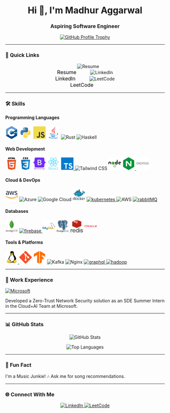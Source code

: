 <h1 align="center">Hi 👋, I'm Madhur Aggarwal</h1>
<h3 align="center">Aspiring Software Engineer</h3>

<p align="center">
  <a href="https://github.com/ryo-ma/github-profile-trophy">
    <img src="https://github-profile-trophy.vercel.app/?username=madhuraggarwal&theme=gruvbox" alt="GitHub Profile Trophy" />
  </a>
</p>

---

### 🔗 Quick Links

<p align="center">
  <a href="https://drive.google.com/file/d/1udNZJ0E4N9XEByGb_y1yi71oR3uJG1qY/view?usp=sharing" target="_blank" style="text-decoration: none; margin: 0 20px;">
    <img src="https://cdn-icons-png.flaticon.com/512/1870/1870080.png" alt="Resume" height="50" width="50" />
    <br><span style="font-size: 16px; color: black;">Resume</span>
  </a>
  <a href="https://www.linkedin.com/in/madhuraggarwalofficial/" target="_blank" style="text-decoration: none; margin: 0 20px;">
    <img src="https://raw.githubusercontent.com/rahuldkjain/github-profile-readme-generator/master/src/images/icons/Social/linked-in-alt.svg" alt="LinkedIn" height="50" width="50" />
    <br><span style="font-size: 16px; color: black;">LinkedIn</span>
  </a>
  <a href="https://www.leetcode.com/madhuraggarwalofficial" target="_blank" style="text-decoration: none; margin: 0 20px;">
    <img src="https://raw.githubusercontent.com/rahuldkjain/github-profile-readme-generator/master/src/images/icons/Social/leet-code.svg" alt="LeetCode" height="50" width="50" />
    <br><span style="font-size: 16px; color: black;">LeetCode</span>
  </a>
</p>

---

### 🛠 Skills

#### Programming Languages
<p>
  <img src="https://raw.githubusercontent.com/devicons/devicon/master/icons/cplusplus/cplusplus-original.svg" alt="C++" width="40" height="40" />
  <img src="https://raw.githubusercontent.com/devicons/devicon/master/icons/python/python-original.svg" alt="Python" width="40" height="40" />
  <img src="https://raw.githubusercontent.com/devicons/devicon/master/icons/javascript/javascript-original.svg" alt="JavaScript" width="40" height="40" />
  <img src="https://raw.githubusercontent.com/devicons/devicon/master/icons/java/java-original.svg" alt="java" width="40" height="40"/>
  <img src="https://upload.wikimedia.org/wikipedia/commons/thumb/d/d5/Rust_programming_language_black_logo.svg/159px-Rust_programming_language_black_logo.svg.png" alt="Rust" width="40" height="40" />
  <img src="https://upload.wikimedia.org/wikipedia/commons/1/1c/Haskell-Logo.svg" alt="Haskell" width="40" height="40" />
</p>

#### Web Development
<p>
  <img src="https://raw.githubusercontent.com/devicons/devicon/master/icons/html5/html5-original-wordmark.svg" alt="HTML5" width="40" height="40" />
  <img src="https://raw.githubusercontent.com/devicons/devicon/master/icons/css3/css3-original-wordmark.svg" alt="CSS3" width="40" height="40" />
  <img src="https://raw.githubusercontent.com/devicons/devicon/master/icons/bootstrap/bootstrap-plain-wordmark.svg" alt="Bootstrap" width="40" height="40" />
  <img src="https://raw.githubusercontent.com/devicons/devicon/master/icons/react/react-original-wordmark.svg" alt="React" width="40" height="40" />
  <a href="https://www.typescriptlang.org/" target="_blank" rel="noreferrer"> <img src="https://raw.githubusercontent.com/devicons/devicon/master/icons/typescript/typescript-original.svg" alt="typescript" width="40" height="40"/> </a>
  <img src="https://www.vectorlogo.zone/logos/tailwindcss/tailwindcss-icon.svg" alt="Tailwind CSS" width="40" height="40" />
  <img src="https://raw.githubusercontent.com/devicons/devicon/master/icons/nodejs/nodejs-original-wordmark.svg" alt="Node.js" width="40" height="40" />
  <a href="https://www.nginx.com" target="_blank" rel="noreferrer"> <img src="https://raw.githubusercontent.com/devicons/devicon/master/icons/nginx/nginx-original.svg" alt="nginx" width="40" height="40"/> </a>
  <img src="https://raw.githubusercontent.com/devicons/devicon/master/icons/express/express-original-wordmark.svg" alt="Express.js" width="40" height="40" />
</p>

#### Cloud & DevOps
<p>
  <img src="https://raw.githubusercontent.com/devicons/devicon/master/icons/amazonwebservices/amazonwebservices-original-wordmark.svg" alt="aws" width="40" height="40"/>
  <img src="https://www.vectorlogo.zone/logos/microsoft_azure/microsoft_azure-icon.svg" alt="Azure" width="40" height="40" />
  <img src="https://www.vectorlogo.zone/logos/google_cloud/google_cloud-icon.svg" alt="Google Cloud" width="40" height="40" />
  <img src="https://raw.githubusercontent.com/devicons/devicon/master/icons/docker/docker-original-wordmark.svg" alt="Docker" width="40" height="40" />
  <a href="https://kubernetes.io" target="_blank" rel="noreferrer"> <img src="https://www.vectorlogo.zone/logos/kubernetes/kubernetes-icon.svg"   alt="kubernetes" width="40" height="40"/> </a>
  <img src="https://www.vectorlogo.zone/logos/amazon_aws/amazon_aws-icon.svg" alt="AWS" width="40" height="40" />
  <a href="https://www.rabbitmq.com" target="_blank" rel="noreferrer"> <img src="https://www.vectorlogo.zone/logos/rabbitmq/rabbitmq-icon.svg" alt="rabbitMQ" width="40" height="40"/> </a>
</p>

#### Databases
<p>
  <img src="https://raw.githubusercontent.com/devicons/devicon/master/icons/mongodb/mongodb-original-wordmark.svg" alt="MongoDB" width="40" height="40" />
  <a href="https://firebase.google.com/" target="_blank" rel="noreferrer"> <img src="https://www.vectorlogo.zone/logos/firebase/firebase-icon.svg" alt="firebase" width="40" height="40"/> </a>
  <img src="https://raw.githubusercontent.com/devicons/devicon/master/icons/mysql/mysql-original-wordmark.svg" alt="MySQL" width="40" height="40" />
  <img src="https://raw.githubusercontent.com/devicons/devicon/master/icons/postgresql/postgresql-original-wordmark.svg" alt="PostgreSQL" width="40" height="40" />
  <img src="https://raw.githubusercontent.com/devicons/devicon/master/icons/redis/redis-original-wordmark.svg" alt="Redis" width="40" height="40" />
<a href="https://www.oracle.com/" target="_blank" rel="noreferrer"> <img src="https://raw.githubusercontent.com/devicons/devicon/master/icons/oracle/oracle-original.svg" alt="oracle" width="40" height="40"/> </a>
</p>

#### Tools & Platforms
<p>
  <a href="https://www.linux.org/" target="_blank" rel="noreferrer"> <img src="https://raw.githubusercontent.com/devicons/devicon/master/icons/linux/linux-original.svg" alt="linux" width="40" height="40"/> </a>
  <img src="https://raw.githubusercontent.com/devicons/devicon/master/icons/git/git-original.svg" alt="Git" width="40" height="40" />
  <img src="https://raw.githubusercontent.com/devicons/devicon/master/icons/tensorflow/tensorflow-original.svg" alt="TensorFlow" width="40" height="40" />
  <img src="https://www.vectorlogo.zone/logos/apache_kafka/apache_kafka-icon.svg" alt="Kafka" width="40" height="40" />
  <img src="https://www.vectorlogo.zone/logos/nginx/nginx-icon.svg" alt="Nginx" width="40" height="40" />
  <a href="https://graphql.org" target="_blank" rel="noreferrer"> <img src="https://www.vectorlogo.zone/logos/graphql/graphql-icon.svg" alt="graphql" width="40" height="40"/> </a>
  <a href="https://hadoop.apache.org/" target="_blank" rel="noreferrer"> <img src="https://www.vectorlogo.zone/logos/apache_hadoop/apache_hadoop-icon.svg" alt="hadoop" width="40" height="40"/> </a>
</p>

---

### 🌟 Work Experience
<p align="left">
  <a href="https://drive.google.com/file/d/your-ppt-link-here/view?usp=sharing" target="_blank">
    <img src="https://upload.wikimedia.org/wikipedia/commons/4/44/Microsoft_logo.svg" alt="Microsoft" width="150" />
  </a>
</p>
<p>Developed a Zero-Trust Network Security solution as an SDE Summer Intern in the Cloud+AI Team at Microsoft.</p>

---

### 📊 GitHub Stats

<p align="center">
  <img src="https://github-readme-stats.vercel.app/api?username=madhuraggarwal&show_icons=true&theme=radical" alt="GitHub Stats" />
</p>
<p align="center">
  <img src="https://github-readme-stats.vercel.app/api/top-langs/?username=madhuraggarwal&layout=compact&theme=radical" alt="Top Languages" />
</p>

---

### 🎵 Fun Fact

I'm a Music Junkie! 🎶 Ask me for song recommendations.

---

### 🌐 Connect With Me

<p align="center">
  <a href="https://linkedin.com/in/madhuraggarwalofficial" target="blank">
    <img src="https://img.shields.io/badge/LinkedIn-%230077B5.svg?style=for-the-badge&logo=linkedin&logoColor=white" alt="LinkedIn" />
  </a>
  <a href="https://www.leetcode.com/madhuraggarwalofficial" target="blank">
    <img src="https://img.shields.io/badge/LeetCode-%23FFA116.svg?style=for-the-badge&logo=leetCode&logoColor=white" alt="LeetCode" />
  </a>
</p>
